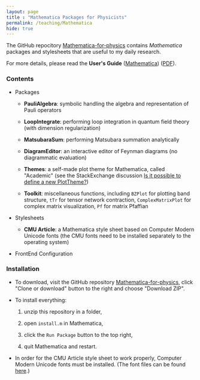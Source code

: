 ```yaml
---
layout: page 
title : "Mathematica Packages for Physicists"
permalink: /teaching/Mathematica
hide: true
---
```


The GitHub repocitory [Mathematica-for-physics](https://github.com/EverettYou/Mathematica-for-physics) contains *Mathematica* packages and stylesheets that are useful to my daily research.

For more details, please read the **User's Guide** ([Mathematica]({{site.baseurl}}/teaching/Mathematica/Guide.nb)) ([PDF]({{site.baseurl}}/teaching/Mathematica/Guide.pdf)).

### Contents

- Packages

  - **PauliAlgebra**: symbolic handling the algebra and representation of Pauli operators
  
  - **LoopIntegrate**: performing loop integration in quantum field theory (with dimension regularization)
  
  - **MatsubaraSum**: performing Matsubara summation analytically
  
  - **DiagramEditor**: an interactive editor of Feynman diagrams (no diagrammatic evaluation)
  
  - **Themes**: a self-made plot theme for Mathematica, called "Academic" (see the StackExchange discussion [Is it possible to define a new PlotTheme?](https://mathematica.stackexchange.com/questions/54545/is-it-possible-to-define-a-new-plottheme))
  
  - **Toolkit**: miscellaneous functions, including `BZPlot` for plotting band structure, `tTr` for tensor network contraction, `ComplexMatrixPlot` for complex matrix visualization, `Pf` for matrix Pfaffian
  
- Stylesheets

  - **CMU Article**: a Mathematica style sheet based on Computer Modern Unicode fonts (the CMU fonts need to be installed separately to the operating system)
  
- FrontEnd Configuration

### Installation 

- To download, visit the GitHub repository [Mathematica-for-physics](https://github.com/EverettYou/Mathematica-for-physics), click "Clone or download" button to the right and choose "Download ZIP".

- To install everything:

  1. unzip this repository in a folder,

  2. open `install.m` in Mathematica,

  3. click the `Run Package` button to the top right,

  4. quit Mathematica and restart.

- In order for the CMU Article style sheet to work properly, Computer Modern Unicode fonts must be installed. (The font files can be found [here](https://github.com/EverettYou/Mathematica-for-physics/tree/master/CMUfonts).)



